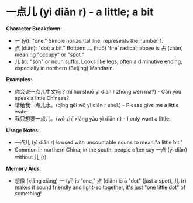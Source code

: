 # **一点儿 (yì diǎn r) - a little; a bit**

**Character Breakdown**:  
- 一 (yī): "one." Simple horizontal line, represents the number 1.  
- 点 (diǎn): "dot; a bit." Bottom: 灬 (huǒ) 'fire' radical; above is 占 (zhàn) meaning "occupy" or "spot."  
- 儿 (r): "son" or noun suffix. Looks like legs, often a diminutive ending, especially in northern (Beijing) Mandarin.

**Examples**:  
- 你会说一点儿中文吗？(nǐ huì shuō yì diǎn r zhōng wén ma?) - Can you speak a little Chinese?  
- 请给我一点儿水。(qǐng gěi wǒ yì diǎn r shuǐ.) - Please give me a little water.  
- 我只想要一点儿。(wǒ zhǐ xiǎng yào yì diǎn r.) - I only want a little.

**Usage Notes**:  
- 一点儿 (yì diǎn r) is used with uncountable nouns to mean "a little bit."  
- Common in northern China; in the south, people often say 一点 (yì diǎn) without 儿 (r).

**Memory Aids**:  
- 想像 (xiǎng xiàng) 一 (yī) is "one," 点 (diǎn) is a "dot" (just a spot), 儿 (r) makes it sound friendly and light-so together, it's just "one little dot" of something!

